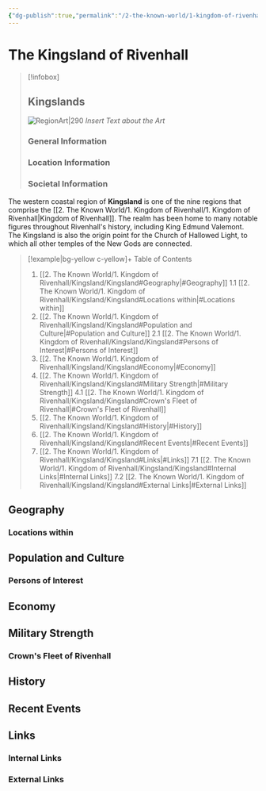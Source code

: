 ```yaml
---
{"dg-publish":true,"permalink":"/2-the-known-world/1-kingdom-of-rivenhall/kingsland/kingsland/","dgPassFrontmatter":true}
---
```


# The Kingsland of Rivenhall
> [!infobox] 
> ## Kingslands
> ![RegionArt|290](https://images.fineartamerica.com/images/artworkimages/mediumlarge/3/fascinating-fantasy-castle-kingdom-warrior-ultra-hd-astonishing-arts.jpg)
> *Insert Text about the Art*
> ### General Information
> ### Location Information
> ### Societal Information

The western coastal region of **Kingsland** is one of the nine regions that comprise the [[2. The Known World/1. Kingdom of Rivenhall/1. Kingdom of Rivenhall\|Kingdom of Rivenhall]]. The realm has been home to many notable figures throughout Rivenhall's history, including King Edmund Valemont. The Kingsland is also the origin point for the Church of Hallowed Light, to which all other temples of the New Gods are connected. 

> [!example|bg-yellow c-yellow]+ Table of Contents
> 1. [[2. The Known World/1. Kingdom of Rivenhall/Kingsland/Kingsland#Geography\|#Geography]]
> 	1.1 [[2. The Known World/1. Kingdom of Rivenhall/Kingsland/Kingsland#Locations within\|#Locations within]]
> 2. [[2. The Known World/1. Kingdom of Rivenhall/Kingsland/Kingsland#Population and Culture\|#Population and Culture]]
> 	2.1 [[2. The Known World/1. Kingdom of Rivenhall/Kingsland/Kingsland#Persons of Interest\|#Persons of Interest]]
> 3. [[2. The Known World/1. Kingdom of Rivenhall/Kingsland/Kingsland#Economy\|#Economy]]
> 4. [[2. The Known World/1. Kingdom of Rivenhall/Kingsland/Kingsland#Military Strength\|#Military Strength]]
> 	4.1 [[2. The Known World/1. Kingdom of Rivenhall/Kingsland/Kingsland#Crown's Fleet of Rivenhall\|#Crown's Fleet of Rivenhall]]
> 5. [[2. The Known World/1. Kingdom of Rivenhall/Kingsland/Kingsland#History\|#History]]
> 6. [[2. The Known World/1. Kingdom of Rivenhall/Kingsland/Kingsland#Recent Events\|#Recent Events]]
> 7. [[2. The Known World/1. Kingdom of Rivenhall/Kingsland/Kingsland#Links\|#Links]]
> 	7.1 [[2. The Known World/1. Kingdom of Rivenhall/Kingsland/Kingsland#Internal Links\|#Internal Links]]
> 	7.2 [[2. The Known World/1. Kingdom of Rivenhall/Kingsland/Kingsland#External Links\|#External Links]]

## Geography
### Locations within 
## Population and Culture
### Persons of Interest
## Economy
## Military Strength
### Crown's Fleet of Rivenhall
## History
## Recent Events
## Links
### Internal Links
### External Links